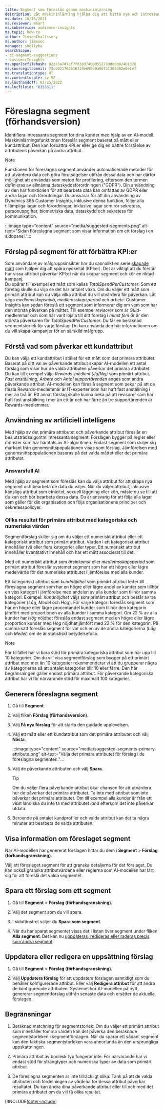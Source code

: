 ```yaml
---
title: Segment som föreslås genom maskininlärning
description: Låt maskininlärning hjälpa dig att hitta nya och intressant segment baserat på kundattribut.
ms.date: 10/15/2021
ms.reviewer: mhart
ms.subservice: audience-insights
ms.topic: how-to
author: JimsonChalissery
ms.author: jimsonc
manager: shellyha
searchScope:
- ci-segment-suggestions
- customerInsights
ms.openlocfilehash: 82345a7d7cf7fd38d74080552799de0b92461d78
ms.sourcegitcommit: 73cb021760516729e696c9a90731304d92e0e1ef
ms.translationtype: HT
ms.contentlocale: sv-SE
ms.lasthandoff: 02/25/2022
ms.locfileid: "8353611"
---
```

# <a name="suggested-segments-preview"></a>Föreslagna segment (förhandsversion)

Identifiera intressanta segment för dina kunder med hjälp av en AI-modell. Maskininlärningsfunktionen föreslår segment baserat på mått eller kundattribut. Den kan förbättra KPI:er eller ge dig en bättre förståelse av attributens påverkan på andra attribut. 

> [!NOTE]
> Funktionen för föreslagna segment använder automatiserade metoder för att utvärdera data och göra förutsägelser utifrån dessa data och har därför möjlighet att användas som metod för profilering, eftersom den termen definieras av allmänna dataskyddsförordningen ("GDPR"). Din användning av den här funktionen för att bearbeta data kan omfattas av GDPR eller andra lagar och förordningar. Du ansvarar för att din användning av Dynamics 365 Customer Insights, inklusive denna funktion, följer alla tillämpliga lagar och förordningar, inklusive lagar som rör sekretess, personuppgifter, biometriska data, dataskydd och sekretess för kommunikation.

:::image type="content" source="media/suggested-segments.png" alt-text="Sidan Föreslagna segment som visar information om ett förslag i en sidopanel.":::

## <a name="suggested-segments-to-improve-your-kpis"></a>Förslag på segment för att förbättra KPI:er

Som användare av målgruppsinsikter har du sannolikt en serie [skapade mått](measures.md) som hjälper dig att spåra nyckeltal (KPI:er). Det är viktigt att du förstår hur vissa attribut påverkar KPI:et när du skapar segment och kör en riktad kampanj.   
Du spårar till exempel ett mått som kallas *TotalSpendPerCustomer*. Som ett företag skulle du vilja se det här antalet växa. Om du väljer ett mått som primärt attribut kan du välja vilka attribut du vill utvärdera för påverkan. Låt säga *medlemsskapsnivå*, *medlemsskapsperiod* och *arbete*. Customer Insights kan sedan föreslå ett segment som informerar dig om vem som har den största påverkan på måttet. Till exempel *revisorer* som är *Guld*-medlemmar och som har varit lojala till ditt företag i *minst fem år* är den största påverkaren för *TotalSpendPerCustomer*. Du får en beräknad segmentstorlek för varje förslag. Du kan använda den här informationen om du vill skapa kampanjer för en särskild målgrupp.

## <a name="understand-what-influences-a-customer-attribute"></a>Förstå vad som påverkar ett kundattribut

Du kan välja ett kundattribut i stället för ett mått som det primära attributet. Baserat på ditt val av påverkande attribut skapar AI-modellen ett antal förslag som visar hur de valda attributen påverkar det primära attributet.   
Du kan till exempel välja *Rewards-medlem (Ja/Nej)* som primärt attribut. *Fast anställning*, *Arbete* och *Antal supportärenden* anges som andra påverkande attribut. AI-modellen kan föreslå segment som pekar på att de flesta Rewards-medlemmar är IT-experter som har haft fast anställning i mer än två år. Ett annat förslag skulle kunna peka på att revisorer som har haft fast anställning i mer än ett år och har färre än tre supportärenden är Rewards-medlemmar. 

## <a name="artificial-intelligence-usage"></a>Användning av artificiell intelligens

Med hjälp av det primära attributet och påverkande attribut föreslår en beslutsträdsalgoritm intressanta segment. Förslagen bygger på regler eller mönster som har hämtats av AI-algoritmen. Endast segment som skiljer sig markant från genomsnittspopulationen visas som förslag. Jämförelsen med genomsnittspopulationen baseras på det valda måttet eller det primära attributet.

### <a name="responsible-ai"></a>Ansvarsfull AI

Med hjälp av segment som föreslås kan du välja attribut för att skapa nya segment och bearbeta de data du väljer. När du väljer attribut, inklusive känsliga attribut som etnicitet, sexuell läggning eller kön, måste du se till att du kan och bör bearbeta dessa data. Du är ansvarig för att följa alla lagar som gäller för din organisation och följa organisationens principer och sekretesspolicyer.

### <a name="different-results-for-primary-attributes-with-categorical-and-numeric-values"></a>Olika resultat för primära attribut med kategoriska och numeriska värden

Segmentförslag skiljer sig om du väljer ett numeriskt attribut eller ett kategoriskt attribut som primärt attribut. Värden i ett kategoriskt attribut innehåller två eller flera kategorier eller typer. Ett numeriskt attribut innehåller kvantitativt innehåll och har ett mått associerat till det.

Med ett numeriskt attribut som *årsinkomst* eller *medlemsskapsperiod* som primärt attribut föreslår systemet segment som har ett högre eller lägre medelvärde för det numeriska attributet i jämförelse med alla kunder.

Ett kategoriskt attribut som *kundnöjdhet* som primärt attribut leder till föreslagna segment som har en högre eller lägre andel av kunder som tillhör en viss kategori i jämförelse med andelen av alla kunder som tillhör samma kategori. Exempel: *Kundnöjdhet* väljs som primärt attribut och består av tre kategorier (*Låg*, *Medel* och *Hög*). För varje kategori föreslås segment som har en högre eller lägre procentandel kunder som tillhör den kategorin jämfört med proportionen av alla kunder i samma kategori. Om 22 % av alla kunder har *Hög* nöjdhet föreslås endast segment med en högre eller lägre proportion kunder med *Hög* nöjdhet jämfört med 22 % för den kategorin. På samma sätt föreslås segment för var och en av de andra kategorierna (*Låg* och *Medel*) om de är statistiskt betydelsefulla.

> [!NOTE]
> För tillfället har vi bara stöd för primära kategoriska attribut som har upp till 10 kategorier. Om du vill visa segmentförslag som bygger på ett primärt attribut med mer än 10 kategorier rekommenderar vi att du grupperar några av kategorierna så att antalet kategorier blir 10 eller färre. Den här begränsningen gäller endast primära attribut. För påverkande kategoriska attribut har vi för närvarande stöd för maximalt 100 kategorier.

## <a name="generate-suggested-segments"></a>Generera föreslagna segment

1. Gå till **Segment**.

1. Välj fliken **Förslag (förhandsversion)**.

1. Välj **Få nya förslag** för att starta den guidade upplevelsen.

1. Välj ett mått eller ett kundattribut som det primära attributet och välj **Nästa**.

   :::image type="content" source="media/suggested-segments-primary-attribute.png" alt-text="Välja det primära attributet för förslag i de föreslagna segmenten.":::

1. Välj de påverkande attributen och välj **Spara**.
   
   > [!TIP]
   > Om du väljer flera påverkande attribut ökar chansen för att utvärdera hur de påverkar det primära attributet. Ta inte med attribut som inte påverkar det primära attributet. Om till exempel alla kunder är från ett visst land ska du inte ta med attributet *land* eftersom det inte påverkar utdata.

1. Beroende på antalet kundprofiler och valda attribut kan det ta några minuter att bearbeta de valda attributen. 

## <a name="view-details-of-a-suggested-segment"></a>Visa information om föreslaget segment

När AI-modellen har genererat förslagen hittar du dem i **Segment** > **Förslag (förhandsgranskning)**.
 
Välj ett föreslaget segment för att granska detaljerna för det förslaget. Du kan också granska attributvärdena eller reglerna som AI-modellen har lärt sig för att föreslå det valda segmentet.

## <a name="save-a-suggestion-as-a-segment"></a>Spara ett förslag som ett segment

1. Gå till **Segment** > **Förslag (förhandsgranskning)**.

1. Välj det segment som du vill spara. 

1. I sidofönstret väljer du **Spara som segment**. 

1. När du har sparat segmentet visas det i listan över segment under fliken **Alla segment**. Det kan nu [uppdateras, redigeras eller raderas precis som andra segment](segments.md).

## <a name="refresh-or-edit-a-set-of-suggestions"></a>Uppdatera eller redigera en uppsättning förslag

1. Gå till **Segment** > **Förslag (förhandsgranskning)**.

1. Välj **Uppdatera förslag** för att uppdatera förslagen samtidigt som du behåller konfigurerade attribut. Eller välj **Redigera attribut** för att ändra de konfigurerade attributen. Systemet kör AI-modellen på nytt, genererar segmentförslag utifrån senaste data och ersätter de aktuella förslagen.

## <a name="limitations"></a>Begränsningar

1. Beräknad matchning för segmentstorlek: Om du väljer ett primärt attribut som innehåller tomma värden kan det påverka den beräknade segmentstorleken i segmentförslagen. När du sparar ett sådant segment kan den faktiska segmentstorleken vara annorlunda än den ursprungliga uppskattningen.
 
2. Primära attribut av boolesk typ fungerar inte: För närvarande har vi endast stöd för strängtyper och numeriska typer av data som primärt attribut.

3. De föreslagna segmenten är inte tillräckligt olika: Tänk på att de valda attributen och fördelningen av värdena för dessa attribut påverkar resultatet. Du kan ändra dina påverkande attribut eller till och med det primära attributet om du vill få olika resultat.



[!INCLUDE[footer-include](../includes/footer-banner.md)]